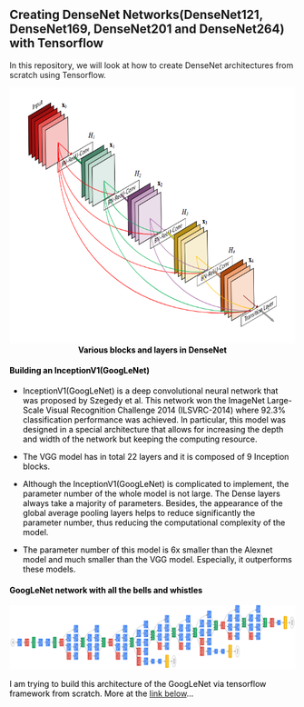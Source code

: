 ## Creating DenseNet Networks(DenseNet121, DenseNet169, DenseNet201 and DenseNet264) with Tensorflow
In this repository, we will look at how to create DenseNet architectures from scratch using Tensorflow.

<div style="text-align:center;">
    <img src="images/DenseNet_layers.png" style="width:600px;height:450px;" />
    <br>
    <caption><center> <u> <font color='black'></u><font color='black'><b>Various blocks and layers in DenseNet</b></center></caption>
</div>

        
#### Building an InceptionV1(GoogLeNet)

- InceptionV1(GoogLeNet) is a deep convolutional neural network that was proposed by Szegedy et al. This network won the ImageNet Large-Scale Visual Recognition Challenge 2014 (ILSVRC-2014) where 92.3% classification performance was achieved. In particular, this model was designed in a special architecture that allows for increasing the depth and width of the network but keeping the computing resource.

- The VGG model has in total 22 layers and it is composed of 9 Inception blocks. 

- Although the InceptionV1(GoogLeNet) is complicated to implement, the parameter number of the whole model is not large. The Dense layers always take a majority of parameters. Besides, the appearance of the global average pooling layers helps to reduce significantly the parameter number, thus reducing the computational complexity of the model.

- The parameter number of this model is 6x smaller than the Alexnet model and much smaller than the VGG model. Especially, it outperforms these models.

#### GoogLeNet network with all the bells and whistles
![GoogLeNet](/images/Inception_V1(GoogleNet).png)

I am trying to build this architecture of the GoogLeNet via tensorflow framework from scratch. More at the <a href= "https://github.com/makhmudjumanazarov/Inception-V1-GoogleNet-Architecture-via-Tensorflow/blob/main/Inception%20V1.ipynb">link below</a>...

